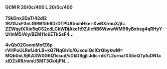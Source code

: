 #### GCM R 20/0c/400 L 20/0c/400
**7SkDnx2DaT/42dI2**<br/>**fRZGJxF3nLG9Wf5h6DrDTPUAtnchHke+XwBXrmuX/jI=**<br/>**ZZWqylXXie5qGS2cdLCkWDjAko1t9ZJlcftB6WwwWM98yBxbsg4qRHyYUHnM5/Aly/BEM11c6ETkSsF4...**<br/><br/>
**4vQb02GoomMofZ6p**<br/>**rVHPuULRefJdrLB+kQ7NqGh1c/0JxouIQcICrQbykwM=**<br/>**MQb0oL9jKA3W0G6Q1ssud/sDkD9gjliJdic+dk7L2urna/X55eQTp1uDN1axIDZxRR/mmU5MT3Gk4jPN...**